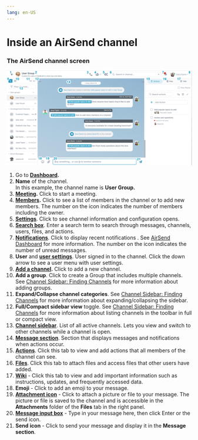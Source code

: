 ```yaml
---
lang: en-US
---
```


# Inside an AirSend channel

### The AirSend channel screen

![](../assets/channels/inside-an-airsend-channel/annotated-channel.png)

1.  Go to **[Dashboard](/using-airsend/airsend-dashboard).**
2.  **Name** of the channel.  
    In this example, the channel name is **User Group.**
3.  **[Meeting](/meetings/intro).** Click to start a meeting.
4.  **[Members](/members/adding-more-members-to-a-channel).** Click to see a list of members in the channel or to add new members. The number on the icon indicates the number of members including the owner.
5.  **[Settings](/channels/channel-settings-for-a-channel-owner)**. Click to see channel information and configuration opens. 
6.  **[Search box](/using-airsend/search-in-airsend)**. Enter a search term to search through messages, channels, users, files, and actions.
7.  **[Notifications](/notifications)**. Click to display recent notifications . See [AirSend Dashboard](/using-airsend/airsend-dashboard) for more information. The number on the icon indicates the number of unread messages.
8.  **User** and [**user settings**](/account/settings-in-airsend). User signed in to the channel. Click the down arrow to see a user menu with user settings. 
9.  **[Add a channel](/channels/creating-a-channel).** Click to add a new channel.
10. **Add a group**. Click to create a Group that includes multiple channels. See [Channel Sidebar: Finding Channels](/#) for more information about adding groups.
11.  **Expand/Collapse channel categories**. See [Channel Sidebar: Finding Channels](/#) for more information about expanding/collapsing the sidebar.
12.  **Full/Compact sidebar view** toggle. See [Channel Sidebar: Finding Channels](/#) for more information about listing channels in the toolbar in full or compact view.
13.  **[Channel sidebar](/#)**. List of all active channels. Lets you view and switch to other channels while a channel is open.
14.  **[Message section](/messages/messaging-inside-an-airsend-channel)**. Section that displays messages and notifications when actions occur.
15.  **[Actions](/actions/intro)**. Click this tab to view and add actions that all members of the channel can see. 
16.  **[Files](/files/add-a-file-to-the-files-tab)**. Click this tab to attach files and access files that other users have added. 
17.  **[Wiki](/wiki/intro)** - Click this tab<span> to view and add important information such as instructions, updates, and frequently accessed data</span>. 
18.  **Emoji** - Click to add an emoji to your message.
19.  **[Attachment icon](/files/add-a-file-to-a-message)** - Click to attach a picture or file to your message. The picture or file is saved to the channel and is accessible in the **Attachments** folder of the **Files** tab in the right panel.
20.  **[Message input box](/messages/messaging-inside-an-airsend-channel)** - Type in your message here, then click Enter or the send icon.
21.  **Send** **icon** - Click to send your message and display it in the **Message section**.